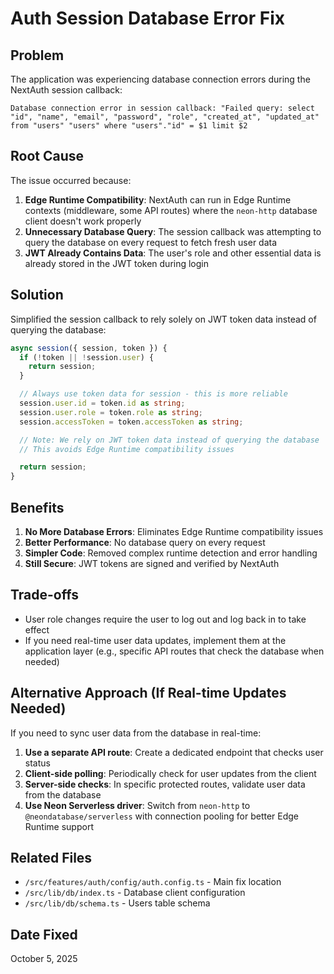 # Auth Session Database Error Fix

## Problem

The application was experiencing database connection errors during the NextAuth
session callback:

```
Database connection error in session callback: "Failed query: select "id", "name", "email", "password", "role", "created_at", "updated_at" from "users" "users" where "users"."id" = $1 limit $2
```

## Root Cause

The issue occurred because:

1. **Edge Runtime Compatibility**: NextAuth can run in Edge Runtime contexts
   (middleware, some API routes) where the `neon-http` database client doesn't
   work properly
2. **Unnecessary Database Query**: The session callback was attempting to query
   the database on every request to fetch fresh user data
3. **JWT Already Contains Data**: The user's role and other essential data is
   already stored in the JWT token during login

## Solution

Simplified the session callback to rely solely on JWT token data instead of
querying the database:

```typescript
async session({ session, token }) {
  if (!token || !session.user) {
    return session;
  }

  // Always use token data for session - this is more reliable
  session.user.id = token.id as string;
  session.user.role = token.role as string;
  session.accessToken = token.accessToken as string;

  // Note: We rely on JWT token data instead of querying the database
  // This avoids Edge Runtime compatibility issues

  return session;
}
```

## Benefits

1. **No More Database Errors**: Eliminates Edge Runtime compatibility issues
2. **Better Performance**: No database query on every request
3. **Simpler Code**: Removed complex runtime detection and error handling
4. **Still Secure**: JWT tokens are signed and verified by NextAuth

## Trade-offs

- User role changes require the user to log out and log back in to take effect
- If you need real-time user data updates, implement them at the application
  layer (e.g., specific API routes that check the database when needed)

## Alternative Approach (If Real-time Updates Needed)

If you need to sync user data from the database in real-time:

1. **Use a separate API route**: Create a dedicated endpoint that checks user
   status
2. **Client-side polling**: Periodically check for user updates from the client
3. **Server-side checks**: In specific protected routes, validate user data from
   the database
4. **Use Neon Serverless driver**: Switch from `neon-http` to
   `@neondatabase/serverless` with connection pooling for better Edge Runtime
   support

## Related Files

- `/src/features/auth/config/auth.config.ts` - Main fix location
- `/src/lib/db/index.ts` - Database client configuration
- `/src/lib/db/schema.ts` - Users table schema

## Date Fixed

October 5, 2025
